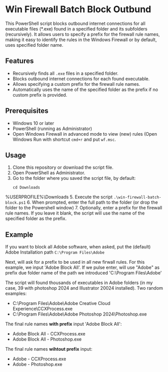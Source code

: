 # Win Firewall Batch Block Outbund
This PowerShell script blocks outbound internet connections for all executable files (*.exe) found in a specified folder and its subfolders (recursively). It allows users to specify a prefix for the firewall rule names, making it easy to identify the rules in the Windows Firewall or by default, uses specified folder name.

## Features

- Recursively finds all `.exe` files in a specified folder.
- Blocks outbound internet connections for each found executable.
- Allows specifying a custom prefix for the firewall rule names.
- Automatically uses the name of the specified folder as the prefix if no custom prefix is provided.

## Prerequisites

- Windows 10 or later
- PowerShell (running as Administrator)
- Open Windows Firewall in advanced mode to view (new) rules (Open Windows Run with shortcut ```cmd+r``` and put ```wf.msc```.

## Usage

1. Clone this repository or download the script file.
2. Open PowerShell as Administrator.
3. Go to the folder where you saved the script file, by default:
    ```
    cd Downloads
    ```
%USERPROFILE%\Downloads
5. Execute the script
    ```
    .\win-firewall-batch-block.ps1
    ```
6. When prompted, enter the full path to the folder (or drop the folder to the Powershell window)
7. Optionally, enter a prefix for the firewall rule names. If you leave it blank, the script will use the name of the specified folder as the prefix.

## Example

If you want to block all Adobe software, when asked,  put the (default) Adobe Installation path ``` C:\Program Files\Adobe ```

Next, will ask for a prefix to be used in all new firwall rules. For this example, we input 'Adobe Block All'. If we pulse enter, will use "Adobe" as prefix due folder name of the path we introduced 'C:\Program Files\Adobe'

The script will found thousands of executables in Adobe folders (in my case, 39 with photoshop 2024 and Illustrator 20024 installed). Two random examples:
 - C:\Program Files\Adobe\Adobe Creative Cloud Experience\CCXProcess.exe
 - C:\Program Files\Adobe\Adobe Photoshop 2024\Photoshop.exe

The final rule names **with prefix** input 'Adobe Block All':
- Adobe Block All - CCXProcess.exe
- Adobe Block All - Photoshop.exe

The final rule names **wihtout prefix** input:
- Adobe - CCXProcess.exe
- Adobe - Photoshop.exe
